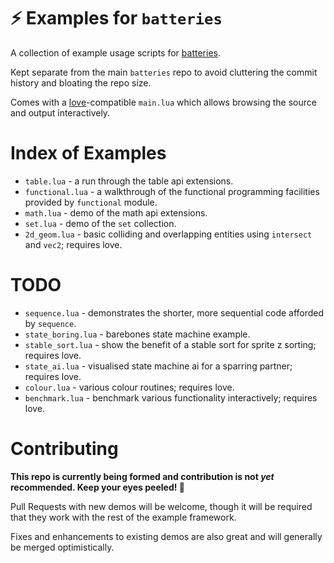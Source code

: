 # ⚡ Examples for `batteries`

A collection of example usage scripts for [batteries](https://github.com/1bardesign/batteries).

Kept separate from the main `batteries` repo to avoid cluttering the commit history and bloating the repo size.

Comes with a [love](https://love2d.org)-compatible `main.lua` which allows browsing the source and output interactively.

# Index of Examples

- `table.lua` - a run through the table api extensions.
- `functional.lua` - a walkthrough of the functional programming facilities provided by `functional` module.
- `math.lua` - demo of the math api extensions.
- `set.lua` - demo of the `set` collection.
- `2d_geom.lua` - basic colliding and overlapping entities using `intersect` and `vec2`; requires love.

# TODO

- `sequence.lua` - demonstrates the shorter, more sequential code afforded by `sequence`.
- `state_boring.lua` - barebones state machine example.
- `stable_sort.lua` - show the benefit of a stable sort for sprite z sorting; requires love.
- `state_ai.lua` - visualised state machine ai for a sparring partner; requires love.
- `colour.lua` - various colour routines; requires love.
- `benchmark.lua` - benchmark various functionality interactively; requires love.

# Contributing

**This repo is currently being formed and contribution is not _yet_ recommended. Keep your eyes peeled! 👀**

Pull Requests with new demos will be welcome, though it will be required that they work with the rest of the example framework.

Fixes and enhancements to existing demos are also great and will generally be merged optimistically.
